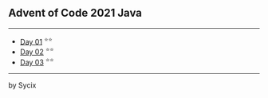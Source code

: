 ## Advent of Code 2021 Java

---

* [Day 01](https://github.com/Sycix-HK/Advent-of-Code-2021/tree/main/Java/submarine/equipment/radar) <sup>⭐⭐</sup>
* [Day 02](https://github.com/Sycix-HK/Advent-of-Code-2021/tree/main/Java/submarine/equipment/propeller) <sup>⭐⭐</sup>
* [Day 03](https://github.com/Sycix-HK/Advent-of-Code-2021/tree/main/Java/submarine/equipment/diagnostics) <sup>⭐⭐</sup>

---

by Sycix